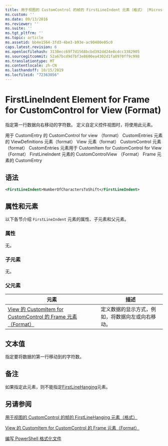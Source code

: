 ```yaml
---
title: 用于视图的 CustomControl 的帧的 FirstLineIndent 元素（格式） |Microsoft Docs
ms.custom: ''
ms.date: 09/13/2016
ms.reviewer: ''
ms.suite: ''
ms.tgt_pltfrm: ''
ms.topic: article
ms.assetid: bb4e1564-3fd3-4be3-b93e-ac90480e05c0
caps.latest.revision: 6
ms.openlocfilehash: 3130ecc69f7d1568bcbd392dd24e8cdcc3382905
ms.sourcegitcommit: 52a67bcd9d7bf3e8600ea4302d1fa8970ff9c998
ms.translationtype: MT
ms.contentlocale: zh-CN
ms.lasthandoff: 10/15/2019
ms.locfileid: "72363056"
---
```

# <a name="firstlineindent-element-for-frame-for-customcontrol-for-view-format"></a>FirstLineIndent Element for Frame for CustomControl for View (Format)

指定第一行数据向右移动的字符数。 定义自定义控件视图时，将使用此元素。

用于 CustomEntry 的 CustomControl for view （format） CustomEntries 元素的 ViewDefinitions 元素（format） View 元素（format） CustomControl 元素（format） CustomEntries 元素用于 CustomItem for CustomControl for View （Format） FirstLineIndent 元素的 CustomControlView （Format） Frame 元素的 CustomEntry

## <a name="syntax"></a>语法

```xml
<FirstLineIndent>NumberOfCharactersToShift</FirstLineIndent>
```

## <a name="attributes-and-elements"></a>属性和元素

以下各节介绍 `FirstLineIndent` 元素的属性、子元素和父元素。

### <a name="attributes"></a>属性

无。

### <a name="child-elements"></a>子元素

无。

### <a name="parent-elements"></a>父元素

|元素|描述|
|-------------|-----------------|
|[View 的 CustomItem for CustomControl 的 Frame 元素（Format）](./frame-element-for-customitem-for-customcontrol-for-view-format.md)|定义数据的显示方式，例如，将数据向左或向右移动。|

## <a name="text-value"></a>文本值

指定要将数据的第一行移动到的字符数。

## <a name="remarks"></a>备注

如果指定此元素，则不能指定[FirstLineHanging](./firstlinehanging-element-for-frame-for-customcontrol-for-view-format.md)元素。

## <a name="see-also"></a>另请参阅

[用于视图的 CustomControl 的帧的 FirstLineHanging 元素（格式）](./firstlinehanging-element-for-frame-for-customcontrol-for-view-format.md)

[View 的 CustomItem for CustomControl 的 Frame 元素（Format）](./frame-element-for-customitem-for-customcontrol-for-view-format.md)

[编写 PowerShell 格式化文件](./writing-a-powershell-formatting-file.md)
